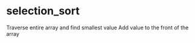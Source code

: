 # selection_sort
  Traverse entire array and find smallest value
  Add value to the front of the array